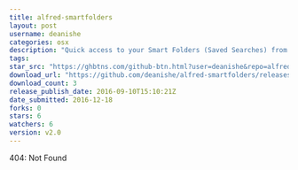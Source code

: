 ```yaml
---
title: alfred-smartfolders
layout: post
username: deanishe
categories: osx
description: "Quick access to your Smart Folders (Saved Searches) from Alfred"
tags: 
star_src: "https://ghbtns.com/github-btn.html?user=deanishe&repo=alfred-smartfolders&type=star&count=true"
download_url: "https://github.com/deanishe/alfred-smartfolders/releases/download/v2.0/Smart.Folders-2.0.alfredworkflow"
download_count: 3
release_publish_date: 2016-09-10T15:10:21Z
date_submitted: 2016-12-18
forks: 0
stars: 6
watchers: 6
version: v2.0
---
```

404: Not Found